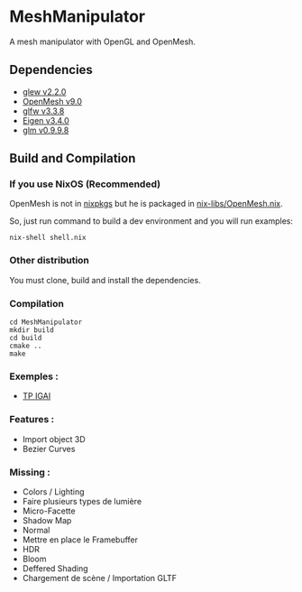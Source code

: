 # MeshManipulator

A mesh manipulator with OpenGL and OpenMesh.

## Dependencies

- [glew v2.2.0](https://glew.sourceforge.net/install.html)
- [OpenMesh v9.0](https://gitlab.vci.rwth-aachen.de:9000/OpenMesh/OpenMesh)
- [glfw v3.3.8](https://www.glfw.org/)
- [Eigen v3.4.0](https://eigen.tuxfamily.org/index.php?title=Main_Page)
- [glm v0.9.9.8](https://github.com/g-truc/glm)

## Build and Compilation

### If you use NixOS (Recommended)

OpenMesh is not in [nixpkgs](https://search.nixos.org/packages) but he is packaged in 
[nix-libs/OpenMesh.nix](https://github.com/akhaten/MeshManipulator/blob/main/nix-libs/OpenMesh.nix).

So, just run command to build a dev environment and you will run examples:
```
nix-shell shell.nix
```

### Other distribution

You must clone, build and install the dependencies.

### Compilation

```
cd MeshManipulator
mkdir build
cd build
cmake ..
make
```

### Exemples :

- [TP IGAI](https://github.com/akhaten/MeshManipulator/tree/main/examples/TpIGAI2)



### Features :

- Import object 3D
- Bezier Curves

### Missing :

- Colors / Lighting
- Faire plusieurs types de lumière
- Micro-Facette
- Shadow Map
- Normal
- Mettre en place le Framebuffer
- HDR
- Bloom
- Deffered Shading
- Chargement de scène / Importation GLTF




